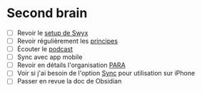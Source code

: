 # Second brain
- [ ] Revoir le [setup de Swyx](https://www.swyx.io/obsidian-brain/)
- [ ] Revoir régulièrement les [principes](https://www.swyx.io/tiago-forte-second-brain)
- [ ] Écouter le [podcast](https://www.listennotes.com/podcasts/the-swyx-mixtape/second-brain-1-the-capture-UQ7nt-6fr5c/)
- [ ] Sync avec app mobile
- [ ] Revoir en détails l'organisation [PARA](https://fortelabs.co/blog/para/)
- [ ] Voir si j'ai besoin de l'option [Sync](https://obsidian.md/pricing) pour utilisation sur iPhone
- [ ] Passer en revue la doc de Obsidian
